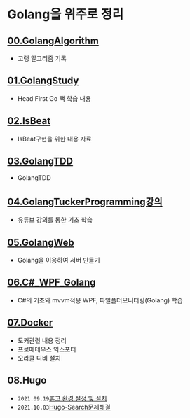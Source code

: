 # Golang을 위주로 정리   

## [00.GolangAlgorithm](./00.GolangAlgorithm/)
- 고랭 알고리즘 기록
## [01.GolangStudy](./01.GolangStudy/)
- Head First Go 책 학습 내용   
## [02.lsBeat](./02.lsBeat/)
- lsBeat구현을 위한 내용 자료
## [03.GolangTDD](./03.GolangTDD/)
- GolangTDD 
## [04.GolangTuckerProgramming강의](./04.GolangTuckerProgramming강의)
- 유튜브 강의를 통한 기초 학습
## [05.GolangWeb](./05.GolangWeb)
- Golang을 이용하여 서버 만들기
## [06.C#_WPF_Golang](https://github.com/3DPIT/golang/tree/master/06.C%23_WPF_Golang)
- C#의 기초와 mvvm적용 WPF, 파일폴더모니터링(Golang) 학습

## [07.Docker](./07.Docker)

- 도커관련 내용 정리
- 프로메테우스 익스포터
- 오라클 디비 설치

## 08.Hugo

- `2021.09.19`[휴고 환경 설정 및 설치](./08.Hugo/0919/01.Hugo/2021.09.19_Hugo설치.md)
- `2021.10.03`[Hugo-Search문제해결](./08.Hugo/1003/01.Hugo-Search문제해결/2021.10.03_Hugo-Search문제해결.md)
